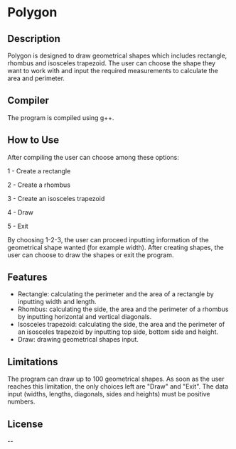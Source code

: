 # Polygon

## Description
Polygon is designed to draw geometrical shapes which includes rectangle, rhombus and isosceles trapezoid. The user can choose the shape they want to work with and input the required measurements to calculate the area and perimeter.

## Compiler
The program is compiled using g++.

## How to Use
After compiling the user can choose among these options:

1 - Create a rectangle

2 - Create a rhombus

3 - Create an isosceles trapezoid

4 - Draw

5 - Exit

By choosing 1-2-3, the user can proceed inputting information of the geometrical shape wanted (for example width).
After creating shapes, the user can choose to draw the shapes or exit the program.

## Features
- Rectangle: calculating the perimeter and the area of a rectangle by inputting width and length.
- Rhombus: calculating the side, the area and the perimeter of a rhombus by inputting horizontal and vertical diagonals.
- Isosceles trapezoid: calculating the side, the area and the perimeter of an isosceles trapezoid by inputting top side, bottom side and height.
- Draw: drawing geometrical shapes input.

## Limitations
The program can draw up to 100 geometrical shapes. As soon as the user reaches this limitation, the only choices left are "Draw" and "Exit".
The data input (widths, lengths, diagonals, sides and heights) must be positive numbers.

## License
--
